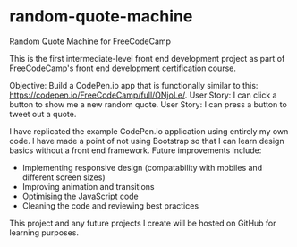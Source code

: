 # random-quote-machine
Random Quote Machine for FreeCodeCamp

This is the first intermediate-level front end development project as part of FreeCodeCamp's front end development certification course.

Objective: Build a CodePen.io app that is functionally similar to this: https://codepen.io/FreeCodeCamp/full/ONjoLe/.
User Story: I can click a button to show me a new random quote.
User Story: I can press a button to tweet out a quote.

I have replicated the example CodePen.io application using entirely my own code. 
I have made a point of not using Bootstrap so that I can learn design basics without a front end framework. Future improvements include:

- Implementing responsive design (compatability with mobiles and different screen sizes)
- Improving animation and transitions 
- Optimising the JavaScript code
- Cleaning the code and reviewing best practices

This project and any future projects I create will be hosted on GitHub for learning purposes.
